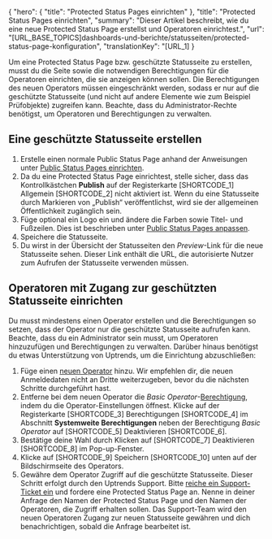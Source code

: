 ﻿{
  "hero": {
    "title": "Protected Status Pages einrichten"
  },
  "title": "Protected Status Pages einrichten",
  "summary": "Dieser Artikel beschreibt, wie du eine neue Protected Status Page erstellst und Operatoren einrichtest.",
  "url": "[URL_BASE_TOPICS]dashboards-und-berichte/statusseiten/protected-status-page-konfiguration",
  "translationKey": "[URL_1]
}

Um eine Protected Status Page bzw. geschützte Statusseite zu erstellen, musst du die Seite sowie die notwendigen Berechtigungen für die Operatoren einrichten, die sie anzeigen können sollen. Die Berechtigungen des neuen Operators müssen eingeschränkt werden, sodass er nur auf die geschützte Statusseite (und nicht auf andere Elemente wie zum Beispiel Prüfobjekte) zugreifen kann. Beachte, dass du Administrator-Rechte benötigst, um Operatoren und Berechtigungen zu verwalten.

## Eine geschützte Statusseite erstellen


1. Erstelle einen normale Public Status Page anhand der Anweisungen unter [Public Status Pages einrichten]([LINK_URL_1]).
2. Da du eine Protected Status Page einrichtest, stelle sicher, dass das Kontrollkästchen **Publish** auf der Registerkarte [SHORTCODE_1] Allgemein [SHORTCODE_2] nicht aktiviert ist. Wenn du eine Statusseite durch Markieren von „Publish“ veröffentlichst, wird sie der allgemeinen Öffentlichkeit zugänglich sein.
3. Füge optional ein Logo ein und ändere die Farben sowie Titel- und Fußzeilen. Dies ist beschrieben unter [Public Status Pages anpassen]([LINK_URL_2]).
4. Speichere die Statusseite.
5. Du wirst in der Übersicht der Statusseiten den *Preview*-Link für die neue Statusseite sehen. Dieser Link enthält die URL, die autorisierte Nutzer zum Aufrufen der Statusseite verwenden müssen.

## Operatoren mit Zugang zur geschützten Statusseite einrichten

Du musst mindestens einen Operator erstellen und die Berechtigungen so setzen, dass der Operator nur die geschützte Statusseite aufrufen kann. Beachte, dass du ein Administrator sein musst, um Operatoren hinzuzufügen und Berechtigungen zu verwalten. Darüber hinaus benötigst du etwas Unterstützung von Uptrends, um die Einrichtung abzuschließen:

1. Füge einen [neuen Operator]([LINK_URL_3]) hinzu. Wir empfehlen dir, die neuen Anmeldedaten nicht an Dritte weiterzugeben, bevor du die nächsten Schritte durchgeführt hast.
2. Entferne bei dem neuen Operator die *Basic Operator*-[Berechtigung]([LINK_URL_4]), indem du die Operator-Einstellungen öffnest. Klicke auf der Registerkarte [SHORTCODE_3] Berechtigungen [SHORTCODE_4] im Abschnitt **Systemweite Berechtigungen** neben der Berechtigung *Basic Operator* auf [SHORTCODE_5] Deaktivieren [SHORTCODE_6].
3. Bestätige deine Wahl durch Klicken auf [SHORTCODE_7] Deaktivieren [SHORTCODE_8] im Pop-up-Fenster.
4. Klicke auf [SHORTCODE_9] Speichern [SHORTCODE_10] unten auf der Bildschirmseite des Operators.
5. Gewähre dem Operator Zugriff auf die geschützte Statusseite. Dieser Schritt erfolgt durch den Uptrends Support. Bitte [reiche ein Support-Ticket ein]([LINK_URL_5]) und fordere eine Protected Status Page an. Nenne in deiner Anfrage den Namen der Protected Status Page und den Namen der Operatoren, die Zugriff erhalten sollen. Das Support-Team wird den neuen Operatoren Zugang zur neuen Statusseite gewähren und dich benachrichtigen, sobald die Anfrage bearbeitet ist.
